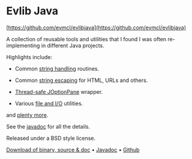 # Evlib Java

[https://github.com/evmcl/evlibjava](https://github.com/evmcl/evlibjava)

A collection of reusable tools and utilities that I found I was often
re-implementing in different Java projects.

Highlights include:

 * Common [string handling](http://evmcl.github.com/evlibjava/index.html?com/evanmclean/evlib/lang/Str.html) routines.

 * Common [string escaping](http://evmcl.github.com/evlibjava/index.html?com/evanmclean/evlib/escape/Esc.html) for HTML, URLs and others.

 * [Thread-safe JOptionPane](http://evmcl.github.com/evlibjava/index.html?com/evanmclean/evlib/swing/SafeOptionPane.html) wrapper.

 * Various [file and I/O](http://evmcl.github.com/evlibjava/index.html?com/evanmclean/evlib/io/package-summary.html) utilities.

and [plenty more](http://evmcl.github.com/evlibjava/index.html).

See the [javadoc](http://evmcl.github.com/evlibjava/index.html) for all the details.

Released under a BSD style license.

[Download of binary, source & doc](https://github.com/evmcl/evlibjava/downloads) &bull;
[Javadoc](http://evmcl.github.com/evlibjava/index.html) &bull;
[Github](https://github.com/evmcl/evlibjava)
